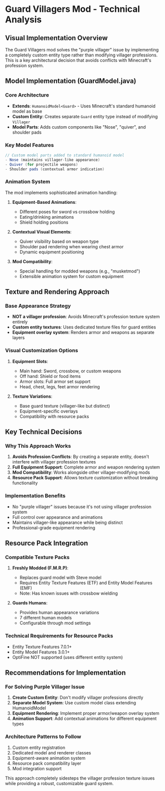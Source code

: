 # Guard Villagers Mod - Technical Analysis

## Visual Implementation Overview

The Guard Villagers mod solves the "purple villager" issue by implementing a completely custom entity type rather than modifying villager professions. This is a key architectural decision that avoids conflicts with Minecraft's profession system.

## Model Implementation (GuardModel.java)

### Core Architecture
- **Extends**: `HumanoidModel<Guard>` - Uses Minecraft's standard humanoid model as base
- **Custom Entity**: Creates separate `Guard` entity type instead of modifying `Villager`
- **Model Parts**: Adds custom components like "Nose", "quiver", and shoulder pads

### Key Model Features
```java
// Custom model parts added to standard humanoid model
- Nose (maintains villager-like appearance)
- Quiver (for projectile weapons)
- Shoulder pads (contextual armor indication)
```

### Animation System
The mod implements sophisticated animation handling:

1. **Equipment-Based Animations**:
   - Different poses for sword vs crossbow holding
   - Eating/drinking animations
   - Shield holding positions

2. **Contextual Visual Elements**:
   - Quiver visibility based on weapon type
   - Shoulder pad rendering when wearing chest armor
   - Dynamic equipment positioning

3. **Mod Compatibility**:
   - Special handling for modded weapons (e.g., "musketmod")
   - Extensible animation system for custom equipment

## Texture and Rendering Approach

### Base Appearance Strategy
- **NOT a villager profession**: Avoids Minecraft's profession texture system entirely
- **Custom entity textures**: Uses dedicated texture files for guard entities
- **Equipment overlay system**: Renders armor and weapons as separate layers

### Visual Customization Options
1. **Equipment Slots**:
   - Main hand: Sword, crossbow, or custom weapons
   - Off hand: Shield or food items
   - Armor slots: Full armor set support
   - Head, chest, legs, feet armor rendering

2. **Texture Variations**:
   - Base guard texture (villager-like but distinct)
   - Equipment-specific overlays
   - Compatibility with resource packs

## Key Technical Decisions

### Why This Approach Works
1. **Avoids Profession Conflicts**: By creating a separate entity, doesn't interfere with villager profession textures
2. **Full Equipment Support**: Complete armor and weapon rendering system
3. **Mod Compatibility**: Works alongside other villager-modifying mods
4. **Resource Pack Support**: Allows texture customization without breaking functionality

### Implementation Benefits
- No "purple villager" issues because it's not using villager profession system
- Full control over appearance and animations
- Maintains villager-like appearance while being distinct
- Professional-grade equipment rendering

## Resource Pack Integration

### Compatible Texture Packs
1. **Freshly Modded (F.M.R.P)**:
   - Replaces guard model with Steve model
   - Requires Entity Texture Features (ETF) and Entity Model Features (EMF)
   - Note: Has known issues with crossbow wielding

2. **Guards Humans**:
   - Provides human appearance variations
   - 7 different human models
   - Configurable through mod settings

### Technical Requirements for Resource Packs
- Entity Texture Features 7.0.1+
- Entity Model Features 3.0.1+
- OptiFine NOT supported (uses different entity system)

## Recommendations for Implementation

### For Solving Purple Villager Issue
1. **Create Custom Entity**: Don't modify villager professions directly
2. **Separate Model System**: Use custom model class extending HumanoidModel
3. **Equipment Rendering**: Implement proper armor/weapon overlay system
4. **Animation Support**: Add contextual animations for different equipment types

### Architecture Patterns to Follow
1. Custom entity registration
2. Dedicated model and renderer classes
3. Equipment-aware animation system
4. Resource pack compatibility layer
5. Mod integration support

This approach completely sidesteps the villager profession texture issues while providing a robust, customizable guard system.